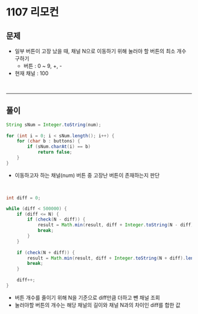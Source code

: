 # 1107 리모컨
## 문제
- 일부 버튼이 고장 났을 때, 채널 N으로 이동하기 위해 눌러야 할 버튼의 최소 개수 구하기
    - 버튼 : 0 ~ 9, +, -
- 현재 채널 : 100

&nbsp;

---
## 풀이

``` java
String sNum = Integer.toString(num);
    	
for (int i = 0; i < sNum.length(); i++) {
    for (char b : buttons) {
        if (sNum.charAt(i) == b)
            return false;
    }
}
```
- 이동하고자 하는 채널(num) 버튼 중 고장난 버튼이 존재하는지 판단

&nbsp;

``` java
int diff = 0;

while (diff < 500000) {
    if (diff <= N) {
        if (check(N - diff)) {
            result = Math.min(result, diff + Integer.toString(N - diff).length());
            break;
        }
    }
    
    if (check(N + diff)) {
        result = Math.min(result, diff + Integer.toString(N + diff).length());
        break;
    }
    
    diff++;
}
```
- 버튼 개수를 줄이기 위해 N을 기준으로 diff만큼 더하고 뺀 채널 조회
- 눌러야할 버튼의 개수는 해당 채널의 길이와 채널 N과의 차이인 diff를 합한 값
